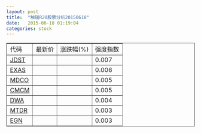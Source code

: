 ```yaml
---
layout: post
title:  "触碰R20股票分析20150618"
date:   2015-06-18 01:19:04
categories: stock
---
```

<script type="text/javascript">
var stockList = []
stockList.push('gb_jdst');
stockList.push('gb_exas');
stockList.push('gb_mdco');
stockList.push('gb_cmcm');
stockList.push('gb_dwa');
stockList.push('gb_mtdr');
stockList.push('gb_egn');
</script>

<table border="1">
 <tr>
 <td>代码</td>
  <td>最新价</td>
  <td>涨跌幅(%)</td>
 <td>强度指数</td>
</tr>
  <tr id="jdst"><td><a href="http://stock.finance.sina.com.cn/usstock/quotes/JDST.html" target="_blank">JDST</a></td><td></td><td></td><td>0.007</td></tr>
  <tr id="exas"><td><a href="http://stock.finance.sina.com.cn/usstock/quotes/EXAS.html" target="_blank">EXAS</a></td><td></td><td></td><td>0.006</td></tr>
  <tr id="mdco"><td><a href="http://stock.finance.sina.com.cn/usstock/quotes/MDCO.html" target="_blank">MDCO</a></td><td></td><td></td><td>0.005</td></tr>
  <tr id="cmcm"><td><a href="http://stock.finance.sina.com.cn/usstock/quotes/CMCM.html" target="_blank">CMCM</a></td><td></td><td></td><td>0.005</td></tr>
  <tr id="dwa"><td><a href="http://stock.finance.sina.com.cn/usstock/quotes/DWA.html" target="_blank">DWA</a></td><td></td><td></td><td>0.004</td></tr>
  <tr id="mtdr"><td><a href="http://stock.finance.sina.com.cn/usstock/quotes/MTDR.html" target="_blank">MTDR</a></td><td></td><td></td><td>0.003</td></tr>
  <tr id="egn"><td><a href="http://stock.finance.sina.com.cn/usstock/quotes/EGN.html" target="_blank">EGN</a></td><td></td><td></td><td>0.003</td></tr>
</table>
